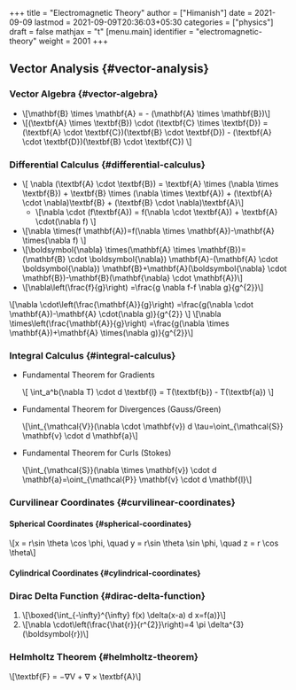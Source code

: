 +++
title = "Electromagnetic Theory"
author = ["Himanish"]
date = 2021-09-09
lastmod = 2021-09-09T20:36:03+05:30
categories = ["physics"]
draft = false
mathjax = "t"
[menu.main]
  identifier = "electromagnetic-theory"
  weight = 2001
+++

## Vector Analysis {#vector-analysis}


### Vector Algebra {#vector-algebra}

-   \\[\mathbf{B} \times \mathbf{A} = - (\mathbf{A} \times \mathbf{B})\\]
-   \\[(\textbf{A} \times \textbf{B}) \cdot (\textbf{C} \times \textbf{D}) = (\textbf{A} \cdot \textbf{C})(\textbf{B} \cdot \textbf{D}) - (\textbf{A} \cdot \textbf{D})(\textbf{B} \cdot \textbf{C})  \\]


### Differential Calculus {#differential-calculus}

-   \\[ \nabla (\textbf{A} \cdot \textbf{B}) = \textbf{A} \times (\nabla \times \textbf{B}) + \textbf{B} \times (\nabla \times \textbf{A}) + (\textbf{A} \cdot \nabla)\textbf{B}  + (\textbf{B} \cdot \nabla)\textbf{A}\\]
    -   \\[\nabla \cdot (f\textbf{A}) = f(\nabla \cdot \textbf{A}) + \textbf{A} \cdot(\nabla f) \\]
-   \\[\nabla \times(f \mathbf{A})=f(\nabla \times \mathbf{A})-\mathbf{A} \times(\nabla f) \\]
-   \\[\boldsymbol{\nabla} \times(\mathbf{A} \times \mathbf{B})=(\mathbf{B} \cdot \boldsymbol{\nabla}) \mathbf{A}-(\mathbf{A} \cdot \boldsymbol{\nabla}) \mathbf{B}+\mathbf{A}(\boldsymbol{\nabla} \cdot \mathbf{B})-\mathbf{B}(\mathbf{\nabla} \cdot \mathbf{A})\\]
-   \\[\nabla\left(\frac{f}{g}\right) =\frac{g \nabla f-f \nabla g}{g^{2}}\\]

\\[\nabla \cdot\left(\frac{\mathbf{A}}{g}\right) =\frac{g(\nabla \cdot \mathbf{A})-\mathbf{A} \cdot(\nabla g)}{g^{2}} \\]
\\[\nabla \times\left(\frac{\mathbf{A}}{g}\right) =\frac{g(\nabla \times \mathbf{A})+\mathbf{A} \times(\nabla g)}{g^{2}}\\]


### Integral Calculus {#integral-calculus}

<!--list-separator-->

-  Fundamental Theorem for Gradients

    \\[ \int\_a^b(\nabla T) \cdot d \textbf{l} = T(\textbf{b}) - T(\textbf{a}) \\]

<!--list-separator-->

-  Fundamental Theorem for Divergences (Gauss/Green)

    \\[\int\_{\mathcal{V}}(\nabla \cdot \mathbf{v}) d \tau=\oint\_{\mathcal{S}} \mathbf{v} \cdot d \mathbf{a}\\]

<!--list-separator-->

-  Fundamental Theorem for Curls (Stokes)

    \\[\int\_{\mathcal{S}}(\nabla \times \mathbf{v}) \cdot d \mathbf{a}=\oint\_{\mathcal{P}} \mathbf{v} \cdot d \mathbf{l}\\]


### Curvilinear Coordinates {#curvilinear-coordinates}


#### Spherical Coordinates {#spherical-coordinates}

\\[x = r\sin \theta \cos \phi, \quad y = r\sin \theta \sin \phi, \quad z = r \cos \theta\\]


#### Cylindrical Coordinates {#cylindrical-coordinates}


### Dirac Delta Function {#dirac-delta-function}

1.  \\[\boxed{\int\_{-\infty}^{\infty} f(x) \delta(x-a) d x=f(a)}\\]
2.  \\[\nabla \cdot\left(\frac{\hat{r}}{r^{2}}\right)=4 \pi \delta^{3}(\boldsymbol{r})\\]


### Helmholtz Theorem {#helmholtz-theorem}

\\[\textbf{F} = −∇V + ∇ × \textbf{A}\\]
